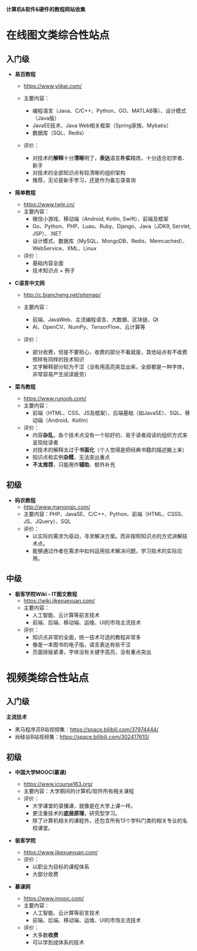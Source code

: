 **计算机&软件&硬件的教程网站收集**



# 在线图文类综合性站点



## 入门级



- **易百教程**

  - https://www.yiibai.com/
  - 主要内容：
    - 编程语言（Java、C/C++、Python、GO、MATLAB等）、设计模式（Java版）
    - JavaEE技术、Java Web相关框架（Spring家族、Mybatis）
    - 数据库（SQL、Redis）

  - 评价：
    - 对技术的**解释**十分**清晰**明了，**表达**语言**朴实**精炼，十分适合初学者、新手
    - 对技术的全部知识点有较清晰的组织架构
    - 推荐，无论是新手学习，还是作为备忘录查询



- **简单教程**
  - https://www.twle.cn/
  - 主要内容：
    - 微信小游戏、移动端（Android, Kotlin, Swift）、前端及框架
    - Go、Python、PHP、Luau、Ruby、Django、Java（JDK9, Servlet, JSP）、.NET
    - 设计模式、数据库（MySQL、MongoDB、Redis、Memcached）、WebService、XML、Linux
  - 评价：
    - 基础内容全面
    - 技术知识点 + 例子



- **C语言中文网**

  - http://c.biancheng.net/sitemap/
  - 主要内容：
    - 前端、JavaWeb、主流编程语言、大数据、区块链、Qt
    - AI、OpenCV、NumPy、TensorFlow、云计算等

  - 评价：
    - 部分收费，但是不要担心，收费的部分不看就是，其他站点有不收费照样有同样的技术知识
    - 文字解释部分较为干涩（没有用高亮突显出来，全部都是一种字体，非常容易产生阅读疲劳）





- **菜鸟教程**
  - https://www.runoob.com/
  - 主要内容：
    - 前端（HTML、CSS、JS及框架）、后端基础（如JavaSE）、SQL、移动端（Android、Kotlin）
  - 评价：
    - 内容**杂乱**，各个技术点没有一个较好的、易于读者阅读的组织方式来呈现给读者
    - 对技术的解释太过于**书面化**（个人觉得是把经典书籍的描述搬上来）
    - 知识点和实例**杂糅**，无法突出重点
    - **不太推荐**，只能用作**辅助**、额外补充





## 初级





- **码农教程**
  - http://www.manongjc.com/
  - 主要内容：PHP、JavaSE、C/C++、Python、前端（HTML、CSSS、JS、JQuery）、SQL
  - 评价：
    - 以实际的需求为驱动，寻求解决方案。而非按照知识点的方式讲解技术点。
    - 能够通过作者在需求中如何运用技术解决问题，学习技术的实际应用。







## 中级



- **极客学院Wiki - IT图文教程**
  - https://wiki.jikexueyuan.com/
  - 主要内容：
    - 人工智能、云计算等前言技术
    - 前端、后端、移动端、运维、UI的市场主流技术
  - 评价：
    - 知识点非常的全面，统一技术可选的教程非常多
    - 像是一本图书的电子版，语言表达有些干涩
    - 页面排版紧凑，字体没有关键字高亮，没有重点突出





# 视频类综合性站点





## 入门级



**主流技术**

- 黑马程序员B站视频集：https://space.bilibili.com/37974444/
- 尚硅谷B站视频集：https://space.bilibili.com/302417610/





## 初级



- **中国大学MOOC(慕课)**
  - https://www.icourse163.org/
  - 主要内容：大学期间的计算机/软件所有相关课程
  - 评价：
    - 大学课堂的录播课，就像是在大学上课一样。
    - 更注重技术的**底层原理**，研究型学习。
    - 除了计算机相关的课程外，还包含所有13个学科门类的相关专业的名校课堂。



- **极客学院**
  - https://www.jikexueyuan.com/
  - 评价：
    - 以职业为目标的课程体系
    - 大部分收费



- **慕课网**
  - https://www.imooc.com/
  - 主要内容：
    - 人工智能、云计算等前言技术
    - 前端、后端、移动端、运维、UI的市场主流技术
  - 评价：
    - 大多数**收费**
    - 可以学到成体系的技术



















